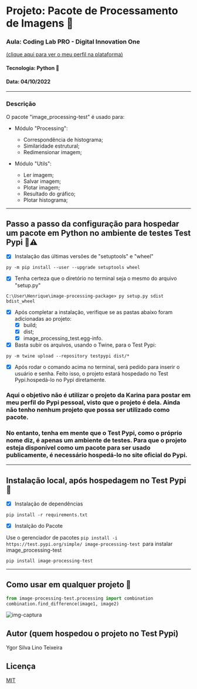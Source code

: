 # Projeto: Pacote de Processamento de Imagens 🌆

### Aula: Coding Lab PRO - Digital Innovation One

[(clique aqui para ver o meu perfil na plataforma)](https://web.dio.me/users/ygor-1996?tab=achievements)

#### Tecnologia: Python 🐍

#### Data: 04/10/2022

-----------------------------------------

### Descrição

O pacote "image_processing-test" é usado para:

- Módulo "Processing":
  - Correspondência de histograma;
  - Similaridade estrutural;
  - Redimensionar imagem;

- Módulo "Utils":
  - Ler imagem;
  - Salvar imagem;
  - Plotar imagem;
  - Resultado do gráfico;
  - Plotar histograma;

---------------------------------------------

## Passo a passo da configuração para hospedar um pacote em Python no ambiente de testes Test Pypi 📂⚠

- [x] Instalação das últimas versões de "setuptools" e "wheel"

```
py -m pip install --user --upgrade setuptools wheel
```

- [x] Tenha certeza que o diretório no terminal seja o mesmo do arquivo "setup.py"

```
C:\User\Henrique\image-processing-package> py setup.py sdist bdist_wheel
```

- [x] Após completar a instalação, verifique se as pastas abaixo foram adicionadas ao projeto:
  - [x] build;
  - [x] dist;
  - [x] image_processing_test.egg-info.

- [x] Basta subir os arquivos, usando o Twine, para o Test Pypi:

```
py -m twine upload --repository testpypi dist/*
```

- [x] Após rodar o comando acima no terminal, será pedido para inserir o usuário e senha. Feito isso, o projeto estará hospedado no Test Pypi.hospedá-lo no Pypi diretamente.

### Aqui o objetivo não é utilizar o projeto da Karina para postar em meu perfil do Pypi pessoal, visto que o projeto é dela. Ainda não tenho nenhum projeto que possa ser utilizado como pacote.

### No entanto, tenha em mente que o Test Pypi, como o próprio nome diz, é apenas um ambiente de testes. Para que o projeto esteja disponível como um pacote para ser usado publicamente, é necessário hospedá-lo no site oficial do Pypi.

----------------------------------------------------

## Instalação local, após hospedagem no Test Pypi 📂

- [x] Instalação de dependências

```
pip install -r requirements.txt
```

- [x] Instalção do Pacote

Use o gerenciador de pacotes ```pip install -i https://test.pypi.org/simple/ image-processing-test ```para instalar image_processing-test

```bash
pip install image-processing-test
```

-------------------------------------------------

## Como usar em qualquer projeto 🚧

```python
from image-processing-test.processing import combination
combination.find_difference(image1, image2)
```
![img-captura](https://user-images.githubusercontent.com/107101341/193981627-ec20bb55-4283-48c4-be44-b4323f6b4d10.png)

## Autor (quem hospedou o projeto no Test Pypi)

Ygor Silva Lino Teixeira

## Licença

[MIT](https://choosealicense.com/licenses/mit/)
